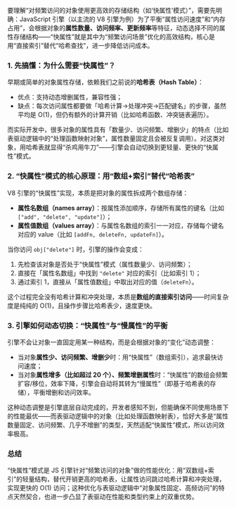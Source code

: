 要理解“对频繁访问的对象使用更高效的存储结构（如‘快属性’模式）”，需要先明确：JavaScript 引擎（以主流的 V8 引擎为例）为了平衡“属性访问速度”和“内存占用”，会根据对象的**属性数量、访问频率、更新频率**等特征，动态选择不同的属性存储结构——“快属性”就是其中为“频繁访问场景”优化的高效结构，核心是用“直接索引”替代“哈希查找”，进一步降低访问成本。

### 1. 先搞懂：为什么需要“快属性”？

早期或简单的对象属性存储，依赖我们之前说的**哈希表（Hash Table）**：

- 优点：支持动态增删属性，兼容性强；
- 缺点：每次访问属性都要做「哈希计算→处理冲突→匹配键名」的步骤，虽然平均是 O(1)，但仍有额外的计算开销（比如哈希函数、冲突链表遍历）。

而实际开发中，很多对象的属性具有「数量少、访问频繁、增删少」的特点（比如表驱动逻辑中的“处理函数映射对象”，属性数量固定且会被反复调用）。对这类对象，用哈希表就显得“杀鸡用牛刀”——引擎会自动切换到更轻量、更快的“快属性”模式。

### 2. “快属性”模式的核心原理：用“数组+索引”替代“哈希表”

V8 引擎的“快属性”实现，本质是把对象的属性拆成两个数组存储：

- **属性名数组（names array）**：按属性添加顺序，存储所有属性的键名（比如 `["add", "delete", "update"]`）；
- **属性值数组（values array）**：与属性名数组的索引一一对应，存储每个键名对应的 value（比如 `[addFn, deleteFn, updateFn]`）。

当你访问 `obj["delete"]` 时，引擎的操作会变成：

1. 先检查该对象是否处于“快属性”模式（属性数量少、访问频繁）；
2. 直接在「属性名数组」中找到 `"delete"` 对应的索引（比如索引 1）；
3. 通过索引 1，直接从「属性值数组」中取出对应的值（`deleteFn`）。

这个过程完全没有哈希计算和冲突处理，本质是**数组的直接索引访问**——时间复杂度是纯纯的 O(1)，且操作步骤比哈希表少，速度更快。

### 3. 引擎如何动态切换：“快属性”与“慢属性”的平衡

引擎不会让对象一直固定用某一种结构，而是会根据对象的“变化”动态调整：

- 当对象**属性少、访问频繁、增删少**时：用“快属性”（数组索引），追求最快访问速度；
- 当对象**属性增多（比如超过 20 个）、频繁增删属性**时：“快属性”的数组会频繁扩容/移位，效率下降，引擎会自动将其转为“慢属性”（即基于哈希表的存储），平衡增删和访问效率。

这种动态调整是引擎底层自动完成的，开发者感知不到，但能确保不同使用场景下的性能最优——而表驱动逻辑中的对象（比如处理函数映射表），恰好大多是“属性数量固定、访问频繁、几乎不增删”的类型，天然适配“快属性”模式，所以访问效率极高。

### 总结

“快属性”模式是 JS 引擎针对“频繁访问的对象”做的性能优化：用“双数组+索引”的轻量结构，替代开销更高的哈希表，让属性访问跳过哈希计算和冲突处理，实现更快的 O(1) 访问；这种优化与表驱动逻辑中“对象属性固定、高频访问”的特点天然契合，也进一步凸显了表驱动在性能和类型约束上的双重优势。
